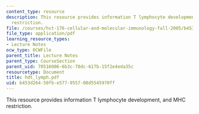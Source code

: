 ```yaml
---
content_type: resource
description: This resource provides information T lymphocyte development, and MHC
  restriction.
file: /courses/hst-176-cellular-and-molecular-immunology-fall-2005/b453d26450fbe577955708d5545970ff_hdt_lymph.pdf
file_type: application/pdf
learning_resource_types:
- Lecture Notes
ocw_type: OCWFile
parent_title: Lecture Notes
parent_type: CourseSection
parent_uid: 70516006-6b3c-70dc-617b-15f2e4eda35c
resourcetype: Document
title: hdt_lymph.pdf
uid: b453d264-50fb-e577-9557-08d5545970ff
---
```

This resource provides information T lymphocyte development, and MHC restriction.

